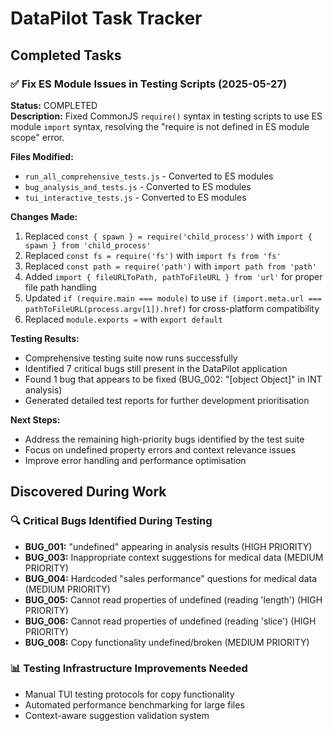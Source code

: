 # DataPilot Task Tracker

## Completed Tasks

### ✅ Fix ES Module Issues in Testing Scripts (2025-05-27)
**Status:** COMPLETED  
**Description:** Fixed CommonJS `require()` syntax in testing scripts to use ES module `import` syntax, resolving the "require is not defined in ES module scope" error.

**Files Modified:**
- `run_all_comprehensive_tests.js` - Converted to ES modules
- `bug_analysis_and_tests.js` - Converted to ES modules  
- `tui_interactive_tests.js` - Converted to ES modules

**Changes Made:**
1. Replaced `const { spawn } = require('child_process')` with `import { spawn } from 'child_process'`
2. Replaced `const fs = require('fs')` with `import fs from 'fs'`
3. Replaced `const path = require('path')` with `import path from 'path'`
4. Added `import { fileURLToPath, pathToFileURL } from 'url'` for proper file path handling
5. Updated `if (require.main === module)` to use `if (import.meta.url === pathToFileURL(process.argv[1]).href)` for cross-platform compatibility
6. Replaced `module.exports =` with `export default`

**Testing Results:**
- Comprehensive testing suite now runs successfully
- Identified 7 critical bugs still present in the DataPilot application
- Found 1 bug that appears to be fixed (BUG_002: "[object Object]" in INT analysis)
- Generated detailed test reports for further development prioritisation

**Next Steps:**
- Address the remaining high-priority bugs identified by the test suite
- Focus on undefined property errors and context relevance issues
- Improve error handling and performance optimisation

## Discovered During Work

### 🔍 Critical Bugs Identified During Testing
- **BUG_001:** "undefined" appearing in analysis results (HIGH PRIORITY)
- **BUG_003:** Inappropriate context suggestions for medical data (MEDIUM PRIORITY)  
- **BUG_004:** Hardcoded "sales performance" questions for medical data (MEDIUM PRIORITY)
- **BUG_005:** Cannot read properties of undefined (reading 'length') (HIGH PRIORITY)
- **BUG_006:** Cannot read properties of undefined (reading 'slice') (HIGH PRIORITY)
- **BUG_008:** Copy functionality undefined/broken (MEDIUM PRIORITY)

### 📊 Testing Infrastructure Improvements Needed
- Manual TUI testing protocols for copy functionality
- Automated performance benchmarking for large files
- Context-aware suggestion validation system 